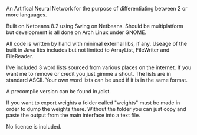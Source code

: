 An Artifical Neural Network for the purpose of differentiating between 2 or more languages.

Built on Netbeans 8.2 using Swing on Netbeans.
Should be multiplatform but development is all done on Arch Linux under GNOME.

All code is written by hand with minimal external libs, if any.
Useage of the built in Java libs includes but not limited to ArrayList, FileWriter and FileReader.

I've included 3 word lists sourced from various places on the internet. If you want me to remove or credit you just gimme a shout.
The lists are in standard ASCII.
Your own word lists can be used if it is in the same format.

A precompile version can be found in /dist.

If you want to export weights a folder called "weights" must be made in order to dump the weights there.
Without the folder you can just copy and paste the output from the main interface into a text file.

No licence is included.

